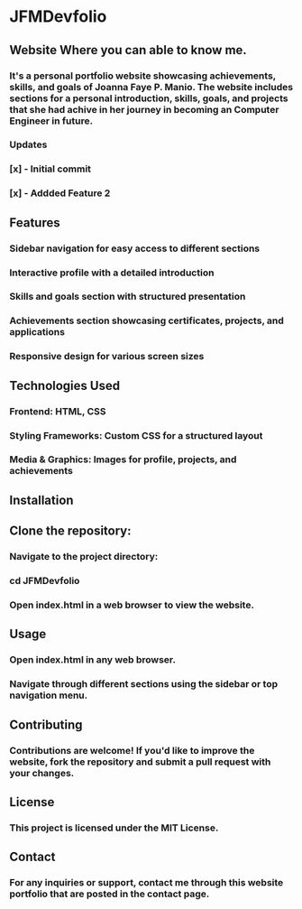 # JFMDevfolio

## Website Where you can able to know me.
### It's a personal portfolio website showcasing achievements, skills, and goals of Joanna Faye P. Manio. The website includes sections for a personal introduction, skills, goals, and projects that she had achive in her journey in becoming an Computer Engineer in future.

### Updates

### [x] - Initial commit
### [x] - Addded Feature 2

## Features

### Sidebar navigation for easy access to different sections

### Interactive profile with a detailed introduction

### Skills and goals section with structured presentation

### Achievements section showcasing certificates, projects, and applications

### Responsive design for various screen sizes

## Technologies Used

### Frontend: HTML, CSS

### Styling Frameworks: Custom CSS for a structured layout

### Media & Graphics: Images for profile, projects, and achievements

## Installation

## Clone the repository:

<!-- ### git clone https://github.com/yourusername/JFMDevfolio.git -->

### Navigate to the project directory:

### cd JFMDevfolio

### Open index.html in a web browser to view the website.

## Usage

### Open index.html in any web browser.

### Navigate through different sections using the sidebar or top navigation menu.

## Contributing

### Contributions are welcome! If you'd like to improve the website, fork the repository and submit a pull request with your changes.

## License

### This project is licensed under the MIT License.

## Contact

### For any inquiries or support, contact me through this website portfolio that are posted in the contact page.